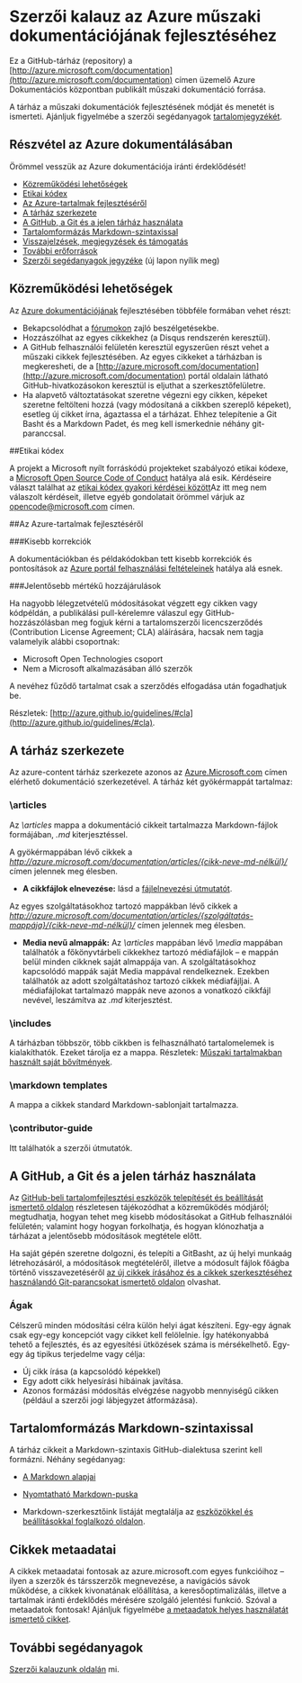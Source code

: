 # Szerzői kalauz az Azure műszaki dokumentációjának fejlesztéséhez

Ez a GitHub-tárház (repository) a [http://azure.microsoft.com/documentation](http://azure.microsoft.com/documentation) címen üzemelő Azure Dokumentációs központban publikált műszaki dokumentáció forrása.

A tárház a műszaki dokumentációk fejlesztésének módját és menetét is ismerteti.  Ajánljuk figyelmébe a szerzői segédanyagok [tartalomjegyzékét](https://github.com/Azure/azure-content/blob/master/contributor-guide/contributor-guide-index.md).

## Részvétel az Azure dokumentálásában

Örömmel vesszük az Azure dokumentációja iránti érdeklődését!

* [Közreműködési lehetőségek](#ways-to-contribute)
* [Etikai kódex](#code-of-conduct)
* [Az Azure-tartalmak fejlesztéséről](#about-your-contributions-to-azure-content)
* [A tárház szerkezete](#repository-organization)
* [A GitHub, a Git és a jelen tárház használata](#use-github-git-and-this-repository)
* [Tartalomformázás Markdown-szintaxissal](#how-to-use-markdown-to-format-your-topic)
* [Visszajelzések, megjegyzések és támogatás](./contributor-guide/feedback-and-comments.md)
* [További erőforrások](#more-resources)
* [Szerzői segédanyagok jegyzéke](./contributor-guide/contributor-guide-index.md) (új lapon nyílik meg)

## Közreműködési lehetőségek 

Az [Azure dokumentációjának](http://azure.microsoft.com/documentation/) fejlesztésében többféle formában vehet részt:

* Bekapcsolódhat a [fórumokon](http://social.msdn.microsoft.com/Forums/windowsazure/home) zajló beszélgetésekbe.
* Hozzászólhat az egyes cikkekhez (a Disqus rendszerén keresztül).
* A GitHub felhasználói felületén keresztül egyszerűen részt vehet a műszaki cikkek fejlesztésében. Az egyes cikkeket a tárházban is megkeresheti, de a [http://azure.microsoft.com/documentation](http://azure.microsoft.com/documentation) portál oldalain látható GitHub-hivatkozásokon keresztül is eljuthat a szerkesztőfelületre.
* Ha alapvető változtatásokat szeretne végezni egy cikken, képeket szeretne feltölteni hozzá (vagy módosítaná a cikkben szereplő képeket), esetleg új cikket írna, ágaztassa el a tárházat. Ehhez telepítenie a Git Basht és a Markdown Padet, és meg kell ismerkednie néhány git-paranccsal.

##Etikai kódex

A projekt a Microsoft nyílt forráskódú projekteket szabályozó etikai kódexe, a [Microsoft Open Source Code of Conduct](https://opensource.microsoft.com/codeofconduct/) hatálya alá esik. Kérdéseire választ találhat az [etikai kódex gyakori kérdései között](https://opensource.microsoft.com/codeofconduct/faq/)Az itt meg nem válaszolt kérdéseit, illetve egyéb gondolatait örömmel várjuk az [opencode@microsoft.com](mailto:opencode@microsoft.com) címen.

##Az Azure-tartalmak fejlesztéséről

###Kisebb korrekciók

A dokumentációkban és példakódokban tett kisebb korrekciók és pontosítások az [Azure portál felhasználási feltételeinek](http://azure.microsoft.com/support/legal/website-terms-of-use/) hatálya alá esnek.


###Jelentősebb mértékű hozzájárulások

Ha nagyobb lélegzetvételű módosításokat végzett egy cikken vagy kódpéldán, a publikálási pull-kérelemre válaszul egy GitHub-hozzászólásban meg fogjuk kérni a tartalomszerzői licencszerződés (Contribution License Agreement; CLA) aláírására, hacsak nem tagja valamelyik alábbi csoportnak:

* Microsoft Open Technologies csoport
* Nem a Microsoft alkalmazásában álló szerzők

A nevéhez fűződő tartalmat csak a szerződés elfogadása után fogadhatjuk be.

Részletek: [http://azure.github.io/guidelines/#cla](http://azure.github.io/guidelines/#cla).

## A tárház szerkezete

Az azure-content tárház szerkezete azonos az [Azure.Microsoft.com](http://azure.microsoft.com) címen elérhető dokumentáció szerkezetével. A tárház két gyökérmappát tartalmaz:

### \articles

Az *\articles* mappa a dokumentáció cikkeit tartalmazza Markdown-fájlok formájában, *.md* kiterjesztéssel.

A gyökérmappában lévő cikkek a *http://azure.microsoft.com/documentation/articles/{cikk-neve-md-nélkül}/* címen jelennek meg élesben.

* **A cikkfájlok elnevezése:** lásd a [fájlelnevezési útmutatót](./contributor-guide/file-names-and-locations.md).

Az egyes szolgáltatásokhoz tartozó mappákban lévő cikkek a *http://azure.microsoft.com/documentation/articles/{szolgáltatás-mappája}/{cikk-neve-md-nélkül}/* címen jelennek meg élesben.

* **Media nevű almappák:** Az *\articles* mappában lévő *\media* mappában találhatók a főkönyvtárbeli cikkekhez tartozó médiafájlok – e mappán belül minden cikknek saját almappája van.  A szolgáltatásokhoz kapcsolódó mappák saját Media mappával rendelkeznek. Ezekben találhatók az adott szolgáltatáshoz tartozó cikkek médiafájljai. A médiafájlokat tartalmazó mappák neve azonos a vonatkozó cikkfájl nevével, leszámítva az *.md* kiterjesztést.

### \includes

A tárházban többször, több cikkben is felhasználható tartalomelemek is kialakíthatók. Ezeket tárolja ez a mappa. Részletek: [Műszaki tartalmakban használt saját bővítmények](./contributor-guide/custom-markdown-extensions.md).

### \markdown templates

A mappa a cikkek standard Markdown-sablonjait tartalmazza.

### \contributor-guide

Itt találhatók a szerzői útmutatók.  

## A GitHub, a Git és a jelen tárház használata

Az [GitHub-beli tartalomfejlesztési eszközök telepítését és beállítását ismertető oldalon](./contributor-guide/tools-and-setup.md) részletesen tájékozódhat a közreműködés módjáról; megtudhatja, hogyan tehet meg kisebb módosításokat a GitHub felhasználói felületén; valamint hogy hogyan forkolhatja, és hogyan klónozhatja a tárházat a jelentősebb módosítások megtétele előtt.

Ha saját gépén szeretne dolgozni, és telepíti a GitBasht, az új helyi munkaág létrehozásáról, a módosítások megtételéről, illetve a módosult fájlok főágba történő visszavezetéséről [az új cikkek írásához és a cikkek szerkesztéséhez használandó Git-parancsokat ismertető oldalon](./contributor-guide/git-commands-for-master.md) olvashat.

### Ágak

Célszerű minden módosítási célra külön helyi ágat készíteni. Egy-egy ágnak csak egy-egy koncepciót vagy cikket kell felölelnie. Így hatékonyabbá tehető a fejlesztés, és az egyesítési ütközések száma is mérsékelhető.  Egy-egy ág tipikus terjedelme vagy célja:

* Új cikk írása (a kapcsolódó képekkel)
* Egy adott cikk helyesírási hibáinak javítása.
* Azonos formázási módosítás elvégzése nagyobb mennyiségű cikken (például a szerzői jogi lábjegyzet átformázása).

## Tartalomformázás Markdown-szintaxissal

A tárház cikkeit a Markdown-szintaxis GitHub-dialektusa szerint kell formázni.  Néhány segédanyag:

- [A Markdown alapjai](https://help.github.com/articles/markdown-basics/)

- [Nyomtatható Markdown-puska](./contributor-guide/media/documents/markdown-cheatsheet.pdf?raw=true)

- Markdown-szerkesztőink listáját megtalálja az [eszközökkel és beállításokkal foglalkozó oldalon](./contributor-guide/tools-and-setup.md#install-a-markdown-editor).

## Cikkek metaadatai

A cikkek metaadatai fontosak az azure.microsoft.com egyes funkcióihoz – ilyen a szerzők és társszerzők megnevezése, a navigációs sávok működése, a cikkek kivonatának előállítása, a keresőoptimalizálás, illetve a tartalmak iránti érdeklődés mérésére szolgáló jelentési funkció. Szóval a metaadatok fontosak! Ajánljuk figyelmébe [a metaadatok helyes használatát ismertető cikket](./contributor-guide/article-metadata.md).

## További segédanyagok

[Szerzői kalauzunk oldalán](./contributor-guide/contributor-guide-index.md) mi.



<!--HONumber=Aug16_HO1-->


